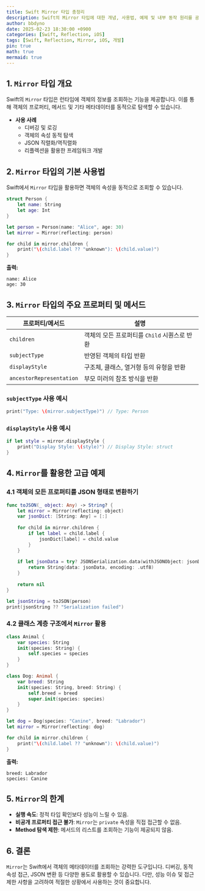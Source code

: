 ```yaml
---
title: Swift Mirror 타입 총정리
description: Swift의 Mirror 타입에 대한 개념, 사용법, 예제 및 내부 동작 원리를 공식 문서를 참고하여 정리한 글입니다.
author: bbdyno
date: 2025-02-23 18:30:00 +0900
categories: [Swift, Reflection, iOS]
tags: [Swift, Reflection, Mirror, iOS, 개발]
pin: true
math: true
mermaid: true
---
```

## 1. `Mirror` 타입 개요
Swift의 `Mirror` 타입은 런타임에 객체의 정보를 조회하는 기능을 제공합니다. 이를 통해 객체의 프로퍼티, 메서드 및 기타 메타데이터를 동적으로 탐색할 수 있습니다.

- **사용 사례**
  - 디버깅 및 로깅
  - 객체의 속성 동적 탐색
  - JSON 직렬화/역직렬화
  - 리플렉션을 활용한 프레임워크 개발

## 2. `Mirror` 타입의 기본 사용법

Swift에서 `Mirror` 타입을 활용하면 객체의 속성을 동적으로 조회할 수 있습니다.

```swift
struct Person {
    let name: String
    let age: Int
}

let person = Person(name: "Alice", age: 30)
let mirror = Mirror(reflecting: person)

for child in mirror.children {
    print("\(child.label ?? "unknown"): \(child.value)")
}
```

**출력:**
```
name: Alice
age: 30
```

## 3. `Mirror` 타입의 주요 프로퍼티 및 메서드

| 프로퍼티/메서드 | 설명 |
|---------------|------|
| `children` | 객체의 모든 프로퍼티를 `Child` 시퀀스로 반환 |
| `subjectType` | 반영된 객체의 타입 반환 |
| `displayStyle` | 구조체, 클래스, 열거형 등의 유형을 반환 |
| `ancestorRepresentation` | 부모 미러의 참조 방식을 반환 |

### `subjectType` 사용 예시

```swift
print("Type: \(mirror.subjectType)") // Type: Person
```

### `displayStyle` 사용 예시
```swift
if let style = mirror.displayStyle {
    print("Display Style: \(style)") // Display Style: struct
}
```

## 4. `Mirror`를 활용한 고급 예제

### 4.1 객체의 모든 프로퍼티를 JSON 형태로 변환하기

```swift
func toJSON(_ object: Any) -> String? {
    let mirror = Mirror(reflecting: object)
    var jsonDict: [String: Any] = [:]
    
    for child in mirror.children {
        if let label = child.label {
            jsonDict[label] = child.value
        }
    }
    
    if let jsonData = try? JSONSerialization.data(withJSONObject: jsonDict, options: .prettyPrinted) {
        return String(data: jsonData, encoding: .utf8)
    }
    
    return nil
}

let jsonString = toJSON(person)
print(jsonString ?? "Serialization failed")
```

### 4.2 클래스 계층 구조에서 `Mirror` 활용

```swift
class Animal {
    var species: String
    init(species: String) {
        self.species = species
    }
}

class Dog: Animal {
    var breed: String
    init(species: String, breed: String) {
        self.breed = breed
        super.init(species: species)
    }
}

let dog = Dog(species: "Canine", breed: "Labrador")
let mirror = Mirror(reflecting: dog)

for child in mirror.children {
    print("\(child.label ?? "unknown"): \(child.value)")
}
```

**출력:**
```
breed: Labrador
species: Canine
```

## 5. `Mirror`의 한계
- **실행 속도**: 정적 타입 확인보다 성능이 느릴 수 있음.
- **비공개 프로퍼티 접근 불가**: `Mirror`는 `private` 속성을 직접 접근할 수 없음.
- **Method 탐색 제한**: 메서드의 리스트를 조회하는 기능이 제공되지 않음.

## 6. 결론
`Mirror`는 Swift에서 객체의 메타데이터를 조회하는 강력한 도구입니다. 디버깅, 동적 속성 접근, JSON 변환 등 다양한 용도로 활용할 수 있습니다. 다만, 성능 이슈 및 접근 제한 사항을 고려하여 적절한 상황에서 사용하는 것이 중요합니다.
